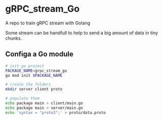 # gRPC_stream_Go
A repo to train gRPC stream with Golang

Some stream can be handfull to help to send a big amount of data in tiny chunks.

## Configa a Go module

```sh
# init go project
PACKAGE_NAME=grpc_stream_go
go mod init $PACKAGE_NAME

# create the folders
mkdir server client proto

# populate them
echo package main > client/main.go
echo package main > server/main.go
echo 'syntax = "proto3";' > proto/data.proto
```